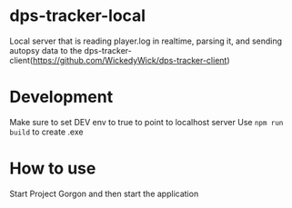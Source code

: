 # dps-tracker-local
Local server that is reading player.log in realtime, parsing it, and sending autopsy data to the dps-tracker-client(https://github.com/WickedyWick/dps-tracker-client)

# Development
Make sure to set DEV env to true to point to localhost server
Use `npm run build` to create .exe

# How to use
Start Project Gorgon and then start the application

